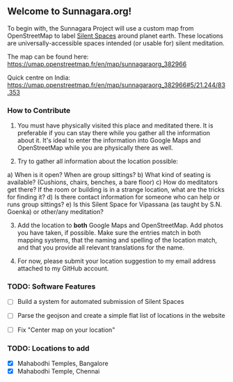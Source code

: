## Welcome to Sunnagara.org!

To begin with, the Sunnagara Project will use a custom map from OpenStreetMap to label [Silent Spaces](https://medium.com/siggu/silent-spaces-160d3a44fa3d) around planet earth. These locations are universally-accessible spaces intended (or usable for) silent meditation.

The map can be found here: https://umap.openstreetmap.fr/en/map/sunnagaraorg_382966

Quick centre on India: https://umap.openstreetmap.fr/en/map/sunnagaraorg_382966#5/21.244/83.353


### How to Contribute

1. You must have physically visited this place and meditated there. It is preferable if you can stay there while you gather all the information about it. It's ideal to enter the information into Google Maps and OpenStreetMap while you are physically there as well.

2. Try to gather all information about the location possible:

  a) When is it open? When are group sittings?
  b) What kind of seating is available? (Cushions, chairs, benches, a bare floor)
  c) How do meditators get there? If the room or building is in a strange location, what are the tricks for finding it?
  d) Is there contact information for someone who can help or runs group sittings?
  e) Is this Silent Space for Vipassana (as taught by S.N. Goenka) or other/any meditation?

3. Add the location to **both** Google Maps and OpenStreetMap. Add photos you have taken, if possible. Make sure the entries match in both mapping systems, that the naming and spelling of the location match, and that you provide all relevant translations for the name.

4. For now, please submit your location suggestion to my email address attached to my GitHub account.


### TODO: Software Features

- [ ] Build a system for automated submission of Silent Spaces
- [ ] Parse the geojson and create a simple flat list of locations in the website
- [ ] Fix "Center map on your location"


### TODO: Locations to add

- [x] Mahabodhi Temples, Bangalore
- [x] Mahabodhi Temple, Chennai
